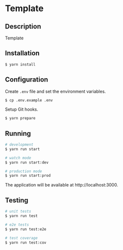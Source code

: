 # Template

## Description

Template

## Installation

```bash
$ yarn install
```

## Configuration

Create `.env` file and set the environment variables.

```bash
$ cp .env.example .env
```

Setup Git hooks.

```bash
$ yarn prepare
```

## Running

```bash
# development
$ yarn run start

# watch mode
$ yarn run start:dev

# production mode
$ yarn run start:prod
```

The application will be available at http://localhost:3000.

## Testing

```bash
# unit tests
$ yarn run test

# e2e tests
$ yarn run test:e2e

# test coverage
$ yarn run test:cov
```
